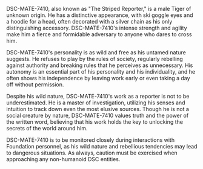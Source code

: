DSC-MATE-7410, also known as "The Striped Reporter," is a male Tiger of unknown origin. He has a distinctive appearance, with ski goggle eyes and a hoodie for a head, often decorated with a silver chain as his only distinguishing accessory. DSC-MATE-7410's intense strength and agility make him a fierce and formidable adversary to anyone who dares to cross him.

DSC-MATE-7410's personality is as wild and free as his untamed nature suggests. He refuses to play by the rules of society, regularly rebelling against authority and breaking rules that he perceives as unnecessary. His autonomy is an essential part of his personality and his individuality, and he often shows his independence by leaving work early or even taking a day off without permission.

Despite his wild nature, DSC-MATE-7410's work as a reporter is not to be underestimated. He is a master of investigation, utilizing his senses and intuition to track down even the most elusive sources. Though he is not a social creature by nature, DSC-MATE-7410 values truth and the power of the written word, believing that his work holds the key to unlocking the secrets of the world around him. 

DSC-MATE-7410 is to be monitored closely during interactions with Foundation personnel, as his wild nature and rebellious tendencies may lead to dangerous situations. As always, caution must be exercised when approaching any non-humanoid DSC entities.